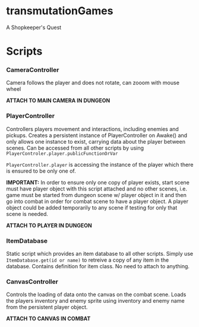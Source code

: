 # transmutationGames
A Shopkeeper's Quest

# Scripts
### CameraController ###
Camera follows the player and does not rotate, can zooom with mouse wheel

__ATTACH TO MAIN CAMERA IN DUNGEON__

### PlayerController ###
Controllers players movement and interactions, including enemies and pickups. Creates a persistent instance of PlayerController on Awake() and only allows one instance to exist, carrying data about the player between scenes. Can be accessed from all other scripts by using `PlayerControler.player.publicFunctionOrVar`

`PlayerController.player` is accessing the instance of the player which there is ensured to be only one of.

__IMPORTANT:__ In order to ensure only one copy of player exists, start scene must have player object with this script attached and no other scenes, i.e. game must be started from dungeon scene w/ player object in it and then go into combat in order for combat scene to have a player object. A player object could be added temporarily to any scene if testing for only that scene is needed.

__ATTACH TO PLAYER IN DUNGEON__

### ItemDatabase ##
Static script which provides an item database to all other scripts. Simply use `ItemDatabase.get(id or name)` to retreive a copy of any item in the database. Contains definition for item class. No need to attach to anything.

### CanvasController ##
Controls the loading of data onto the canvas on the combat scene. Loads the players inventory and enemy sprite using inventory and enemy name from the persistent player object.

__ATTACH TO CANVAS IN COMBAT__
